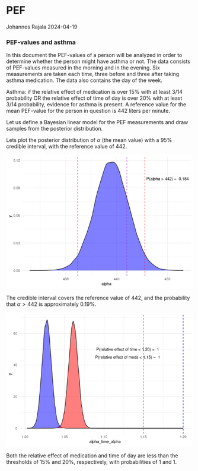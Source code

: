 PEF
================
Johannes Rajala
2024-04-19

### PEF-values and asthma

In this document the PEF-values of a person will be analyzed in order to
determine whether the person might have asthma or not. The data consists
of PEF-values measured in the morning and in the evening. Six
measurements are taken each time, three before and three after taking
asthma medication. The data also contains the day of the week.

Asthma: if the relative effect of medication is over 15$\%$ with at
least 3/14 probability OR the relative effect of time of day is over
20$\%$ with at least 3/14 probability, evidence for asthma is present. A
reference value for the mean PEF-value for the person in question is 442
liters per minute.

Let us define a Bayesian linear model for the PEF measurements and draw
samples from the posterior distribution.

Lets plot the posterior distribution of $\alpha$ (the mean value) with a
95$\%$ credible interval, with the reference value of 442.

![](README_files/figure-gfm/unnamed-chunk-5-1.png)<!-- -->

The credible interval covers the reference value of 442, and the
probability that $\alpha > 442$ is approximately 0.19$\%$.

![](README_files/figure-gfm/unnamed-chunk-6-1.png)<!-- -->

Both the relative effect of medication and time of day are less than the
thresholds of 15$\%$ and 20$\%$, respectively, with probabilities of 1
and 1.
